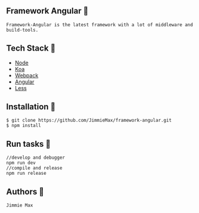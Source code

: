 ## Framework Angular :watermelon:
    Framework-Angular is the latest framework with a lot of middleware and build-tools.

## Tech Stack :strawberry:
 - [Node](https://nodejs.org)
 - [Koa](https://github.com/koajs/koa)
 - [Webpack](https://webpack.js.org)
 - [Angular](https://angular.io)
 - [Less](http://lesscss.org/)

## Installation :green_apple:

```
$ git clone https://github.com/JimmieMax/framework-angular.git
$ npm install
```

## Run tasks :banana:
```
//develop and debugger
npm run dev
//compile and release
npm run release
```

## Authors :cherries:
    Jimmie Max